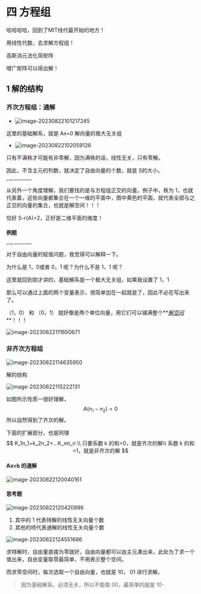 # 四 方程组

哈哈哈哈，回到了MIT线代最开始的地方！

用线性代数，去求解方程组！

高斯消元法化简矩阵

增广矩阵可以得出解！

## 1 解的结构

###  齐次方程组：通解

- ![image-20230822101217245](https://picgo-sy.oss-cn-beijing.aliyuncs.com/img/202308221012841.png)

这里的基础解系，就是 Ax=0 解向量的极大无关组

- ![image-20230822102059126](https://picgo-sy.oss-cn-beijing.aliyuncs.com/img/202308221020145.png)

 只有不满秩才可能有非零解，因为满秩的话，线性无关，只有零解。

因此，不含主元的列数，就决定了自由向量的个数，就是 S的大小。

<img src="https://picgo-sy.oss-cn-beijing.aliyuncs.com/img/202308221043945.png" alt="image-20230822104356924" style="zoom:33%;" />

从另外一个角度理解，我们要找的是与方程组正交的向量。例子中，秩为 1，也就代表着，这些向量都集合在一个一维的平面中，图中黄色的平面，就代表全部与之正交的向量的集合，也就是解空间！！！

恰好 S-r(A)=2，正好是二维平面的维度！



#### 例题

<img src="https://picgo-sy.oss-cn-beijing.aliyuncs.com/img/202308221054311.png" alt="image-20230822105419289" style="zoom:33%;" />

对于自由向量的赋值问题，我觉得可以解释一下。

为什么是 1，0或者 0，1 呢？为什么不是 1，1 呢？

这里就回到刚才讲的，基础解系是一个极大无关组，如果我设置了 1，1

那么可以通过上面的两个变量表示，很简单加在一起就是了，因此不必在写出来了。

（1，0） 和 （0，1） 就好像是两个单位向量，用它们可以铺满整个**<u>*解空间*</u>**！！！



![image-20230822111650671](https://picgo-sy.oss-cn-beijing.aliyuncs.com/img/202308221116697.png)



### 非齐次方程组

![image-20230822114635950](https://picgo-sy.oss-cn-beijing.aliyuncs.com/img/202308221146972.png)



解的结构

![image-20230822115222131](https://picgo-sy.oss-cn-beijing.aliyuncs.com/img/202308221152155.png)

如图所示性质一很好理解，
$$
A(n_1-n_2)=0
$$
 所以自然得到了齐次的解。

下面的扩展部分，也是同理
$$
K_1n_1+k_2n_2+...K_nn_n \\  只要系数 k 的和=0，就是齐次的解\\
系数 k 的和=1，就是非齐次的解
$$

#### Ax=b 的通解

![image-20230822120040161](https://picgo-sy.oss-cn-beijing.aliyuncs.com/img/202308221200186.png)



#### 思考题

![image-20230822120420996](https://picgo-sy.oss-cn-beijing.aliyuncs.com/img/202308221204023.png)

1. 其中的 1 代表特解的线性无关向量个数
2. 其他的啧代表通解的线性无关向量个数



![image-20230822124551686](https://picgo-sy.oss-cn-beijing.aliyuncs.com/img/202308221245722.png)

求特解时，自由量直接为零就好，自由向量都可以由主元凑出来，此处为了求一个值出来，自由变量取零最简单，不用表示整个空间。

而求零空间时，每次选取一个自由向量，也就是 10， 01 进行求解。

>  因为基础解系，必须无关，所以不能取 00，最简单的就是 10··















